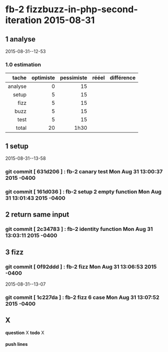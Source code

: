 # fb-2 fizzbuzz-in-php-second-iteration 2015-08-31

## 1 analyse
 2015-08-31--12-53

### 1.0 estimation

  tache              | optimiste | pessimiste | rééel | différence
  ------------------:|----------:|-----------:|------:|----------
  analyse            | 0         |  15        |       |
  setup              | 5         | 15
  fizz               | 5          | 15        |       |
  buzz               | 5          | 15        |       |
  test               | 5          | 15        |       |
  total              | 20         | 1h30      |       |


## 1 setup
 2015-08-31--13-58
### git commit [ 631d206 ] :  fb-2 canary test  Mon Aug 31 13:00:37 2015 -0400
### git commit [ 161d036 ] :  fb-2 setup 2 empty function  Mon Aug 31 13:01:43 2015 -0400


## 2 return same input
### git commit [ 2c34783 ] :  fb-2 identity function  Mon Aug 31 13:03:11 2015 -0400

## 3 fizz
### git commit [ 0f92ddd ] :  fb-2 fizz  Mon Aug 31 13:06:53 2015 -0400

2015-08-31--13-07
### git commit [ 1c227da ] :  fb-2 fizz 6 case  Mon Aug 31 13:07:52 2015 -0400

## X
__question__ X
__todo__ X



#### push lines ####

